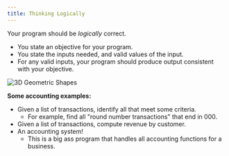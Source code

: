 ```yaml
---
title: Thinking Logically
---
```


Your program should be _logically_ correct.

- You state an objective for your program.
- You state the inputs needed, and valid values of the input.
- For any valid inputs, your program should produce output consistent with your objective.

![3D Geometric Shapes](https://accy570-fa2020-course-site-assets.s3-us-west-2.amazonaws.com/images/3d-geometrical-shapes-background-01%402x.png)

**Some accounting examples:**

- Given a list of transactions, identify all that meet some criteria.
  - For example, find all "round number transactions" that end in 000.
- Given a list of transactions, compute revenue by customer.
- An accounting system!
  - This is a big ass program that handles all accounting functions for a business.

